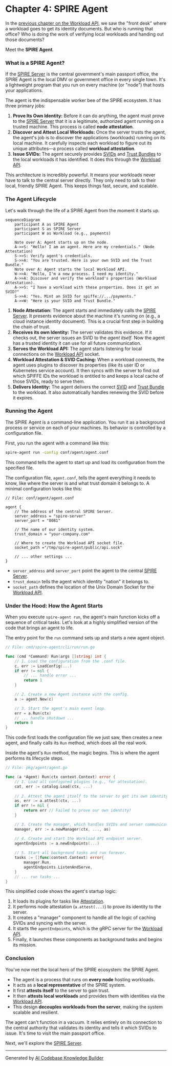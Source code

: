# Chapter 4: SPIRE Agent

In the [previous chapter on the Workload API](03_workload_api_.md), we saw the "front desk" where a workload goes to get its identity documents. But who is running that office? Who is doing the work of verifying local workloads and handing out those documents?

Meet the **SPIRE Agent**.

### What is a SPIRE Agent?

If the [SPIRE Server](05_spire_server_.md) is the central government's main passport office, the SPIRE Agent is the local DMV or government office in every single town. It's a lightweight program that you run on every machine (or "node") that hosts your applications.

The agent is the indispensable worker bee of the SPIRE ecosystem. It has three primary jobs:

1.  **Prove Its Own Identity:** Before it can do anything, the agent must prove to the [SPIRE Server](05_spire_server_.md) that it is a legitimate, authorized agent running on a trusted machine. This process is called **node attestation**.
2.  **Discover and Attest Local Workloads:** Once the server trusts the agent, the agent's job is to discover the applications (workloads) running on its local machine. It carefully inspects each workload to figure out its unique attributes—a process called **workload attestation**.
3.  **Issue SVIDs:** The agent securely provides [SVIDs](01_svid__spiffe_verifiable_identity_document__.md) and [Trust Bundles](02_trust_bundle_.md) to the local workloads it has identified. It does this through the [Workload API](03_workload_api_.md).

This architecture is incredibly powerful. It means your workloads never have to talk to the central server directly. They only need to talk to their local, friendly SPIRE Agent. This keeps things fast, secure, and scalable.

### The Agent Lifecycle

Let's walk through the life of a SPIRE Agent from the moment it starts up.

```mermaid
sequenceDiagram
    participant A as SPIRE Agent
    participant S as SPIRE Server
    participant W as Workload (e.g., payments)

    Note over A: Agent starts up on the node.
    A->>S: "Hello! I am an agent. Here are my credentials." (Node Attestation)
    S->>S: Verify agent's credentials.
    S->>A: "You are trusted. Here is your own SVID and the Trust Bundle."
    Note over A: Agent starts the local Workload API.
    W->>A: "Hello, I'm a new process. I need my identity."
    A->>A: Discover and verify the workload's properties (Workload Attestation).
    A->>S: "I have a workload with these properties. Does it get an SVID?"
    S->>A: "Yes. Mint an SVID for spiffe://.../payments."
    A->>W: "Here is your SVID and Trust Bundle."
```

1.  **Node Attestation:** The agent starts and immediately calls the [SPIRE Server](05_spire_server_.md). It presents evidence about the machine it's running on (e.g., a cloud instance identity document). This is a crucial first step in building the chain of trust.
2.  **Receives its own Identity:** The server validates this evidence. If it checks out, the server issues an SVID to the *agent itself*. Now the agent has a trusted identity it can use for all future communication.
3.  **Serves the Workload API:** The agent starts listening for local connections on the [Workload API](03_workload_api_.md) socket.
4.  **Workload Attestation & SVID Caching:** When a workload connects, the agent uses plugins to discover its properties (like its user ID or Kubernetes service account). It then syncs with the server to find out which SPIFFE IDs the workload is entitled to and keeps a local cache of those SVIDs, ready to serve them.
5.  **Delivers Identity:** The agent delivers the correct [SVID](01_svid__spiffe_verifiable_identity_document__.md) and [Trust Bundle](02_trust_bundle_.md) to the workload. It also automatically handles renewing the SVID before it expires.

### Running the Agent

The SPIRE Agent is a command-line application. You run it as a background process or service on each of your machines. Its behavior is controlled by a configuration file.

First, you run the agent with a command like this:
```bash
spire-agent run -config conf/agent/agent.conf
```
This command tells the agent to start up and load its configuration from the specified file.

The configuration file, `agent.conf`, tells the agent everything it needs to know, like where the server is and what trust domain it belongs to. A minimal configuration looks like this:

```hcl
// File: conf/agent/agent.conf

agent {
    // The address of the central SPIRE Server.
    server_address = "spire-server"
    server_port = "8081"

    // The name of our identity system.
    trust_domain = "your-company.com"

    // Where to create the Workload API socket file.
    socket_path ="/tmp/spire-agent/public/api.sock"
    
    // ... other settings ...
}
```
*   `server_address` and `server_port` point the agent to the central [SPIRE Server](05_spire_server_.md).
*   `trust_domain` tells the agent which identity "nation" it belongs to.
*   `socket_path` defines the location of the Unix Domain Socket for the [Workload API](03_workload_api_.md).

### Under the Hood: How the Agent Starts

When you execute `spire-agent run`, the agent's main function kicks off a sequence of critical tasks. Let's look at a highly simplified version of the code that brings an agent to life.

The entry point for the `run` command sets up and starts a new agent object.

```go
// File: cmd/spire-agent/cli/run/run.go

func (cmd *Command) Run(args []string) int {
	// 1. Load the configuration from the .conf file.
	c, err := LoadConfig(...)
	if err != nil {
		// ... handle error ...
		return 1
	}

	// 2. Create a new Agent instance with the config.
	a := agent.New(c)

	// 3. Start the agent's main event loop.
	err = a.Run(ctx)
	// ... handle shutdown ...
	return 0
}
```
This code first loads the configuration file we just saw, then creates a new agent, and finally calls its `Run` method, which does all the real work.

Inside the agent's `Run` method, the magic begins. This is where the agent performs its lifecycle steps.

```go
// File: pkg/agent/agent.go

func (a *Agent) Run(ctx context.Context) error {
	// 1. Load all configured plugins (e.g., for attestation).
	cat, err := catalog.Load(ctx, ...)
	
	// 2. Attest the agent itself to the server to get its own identity.
	as, err := a.attest(ctx, ...)
	if err != nil {
		return err // Failed to prove our own identity!
	}

	// 3. Create the manager, which handles SVIDs and server communication.
	manager, err := a.newManager(ctx, ..., as)

	// 4. Create and start the Workload API endpoint server.
	agentEndpoints := a.newEndpoints(...)
	
	// 5. Start all background tasks and run forever.
	tasks := []func(context.Context) error{
		manager.Run,
		agentEndpoints.ListenAndServe,
	}
	// ... run tasks ...
}
```
This simplified code shows the agent's startup logic:
1.  It loads its plugins for tasks like [Attestation](06_attestation_.md).
2.  It performs node attestation (`a.attest(...)`) to prove its identity to the server.
3.  It creates a "manager" component to handle all the logic of caching SVIDs and syncing with the server.
4.  It starts the `agentEndpoints`, which is the gRPC server for the [Workload API](03_workload_api_.md).
5.  Finally, it launches these components as background tasks and begins its mission.

### Conclusion

You've now met the local hero of the SPIRE ecosystem: the SPIRE Agent.

*   The agent is a process that runs on **every node** hosting workloads.
*   It acts as a **local representative** of the SPIRE system.
*   It first **attests itself** to the server to gain trust.
*   It then **attests local workloads** and provides them with identities via the [Workload API](03_workload_api_.md).
*   This design **decouples workloads from the server**, making the system scalable and resilient.

The agent can't function in a vacuum. It relies entirely on its connection to the central authority that validates its identity and tells it which SVIDs to issue. It's time to visit the main passport office.

Next, we'll explore the [SPIRE Server](05_spire_server_.md).

---

Generated by [AI Codebase Knowledge Builder](https://github.com/The-Pocket/Tutorial-Codebase-Knowledge)